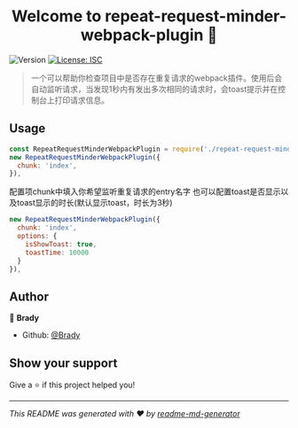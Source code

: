 <h1 align="center">Welcome to repeat-request-minder-webpack-plugin 👋</h1>
<p>
  <img alt="Version" src="https://img.shields.io/badge/version-1.0.0-blue.svg?cacheSeconds=2592000" />
  <a href="#" target="_blank">
    <img alt="License: ISC" src="https://img.shields.io/badge/License-ISC-yellow.svg" />
  </a>
</p>

> 一个可以帮助你检查项目中是否存在重复请求的webpack插件。使用后会自动监听请求，当发现1秒内有发出多次相同的请求时，会toast提示并在控制台上打印请求信息。

## Usage

```js
const RepeatRequestMinderWebpackPlugin = require('./repeat-request-minder-webpack-plugin');
new RepeatRequestMinderWebpackPlugin({
  chunk: 'index',
}),
```
配置项chunk中填入你希望监听重复请求的entry名字
也可以配置toast是否显示以及toast显示的时长(默认显示toast，时长为3秒)
```js
new RepeatRequestMinderWebpackPlugin({
  chunk: 'index',
  options: {
    isShowToast: true,
    toastTime: 10000
  }
}),
```

## Author

👤 **Brady**

* Github: [@Brady](https://github.com/WadeZhu)

## Show your support

Give a ⭐️ if this project helped you!

***
_This README was generated with ❤️ by [readme-md-generator](https://github.com/kefranabg/readme-md-generator)_